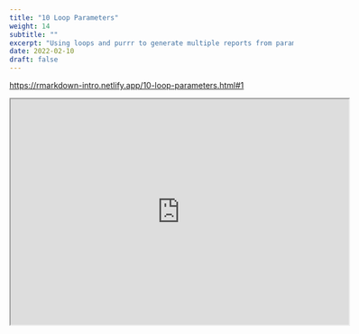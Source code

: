 ```yaml
---
title: "10 Loop Parameters"
weight: 14
subtitle: ""
excerpt: "Using loops and purrr to generate multiple reports from parameters"
date: 2022-02-10
draft: false
---
```


https://rmarkdown-intro.netlify.app/10-loop-parameters.html#1

<iframe src="https://rmarkdown-intro.netlify.app/10-loop-parameters.html#1" width="600" height="400" loading="lazy" allowfullscreen></iframe> <script>fitvids('.shareagain', {players: 'iframe'});</script>

